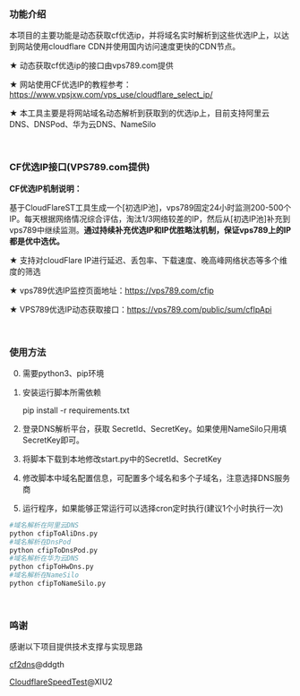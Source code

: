 ### 功能介绍

本项目的主要功能是动态获取cf优选ip，并将域名实时解析到这些优选IP上，以达到网站使用cloudflare CDN并使用国内访问速度更快的CDN节点。

★ 动态获取cf优选ip的接口由vps789.com提供

★ 网站使用CF优选IP的教程参考：https://www.vpsjxw.com/vps_use/cloudflare_select_ip/

★ 本工具主要是将网站域名动态解析到获取到的优选ip上，目前支持阿里云DNS、DNSPod、华为云DNS、NameSilo

<br>

### CF优选IP接口(VPS789.com提供)

**CF优选IP机制说明：**

基于CloudFlareST工具生成一个[初选IP池]，vps789固定24小时监测200-500个IP。每天根据网络情况综合评估，淘汰1/3网络较差的IP，然后从[初选IP池]补充到vps789中继续监测。**通过持续补充优选IP和IP优胜略汰机制，保证vps789上的IP都是优中选优。**

★ 支持对cloudFlare IP进行延迟、丢包率、下载速度、晚高峰网络状态等多个维度的筛选

★ vps789优选IP监控页面地址：https://vps789.com/cfip

★ VPS789优选IP动态获取接口：https://vps789.com/public/sum/cfIpApi

<br>

### 使用方法

0.  需要python3、pip环境

1.  安装运行脚本所需依赖

      pip install -r requirements.txt


2.  登录DNS解析平台，获取 SecretId、SecretKey。如果使用NameSilo只用填SecretKey即可。

3.  将脚本下载到本地修改start.py中的SecretId、SecretKey

4.  修改脚本中域名配置信息，可配置多个域名和多个子域名，注意选择DNS服务商


5.  运行程序，如果能够正常运行可以选择cron定时执行(建议1个小时执行一次)

```python
#域名解析在阿里云DNS
python cfipToAliDns.py
#域名解析在DnsPod
python cfipToDnsPod.py
#域名解析在华为云DNS
python cfipToHwDns.py
#域名解析在NameSilo
python cfipToNameSilo.py
```
<br>

### 鸣谢
感谢以下项目提供技术支撑与实现思路

[cf2dns](https://github.com/ddgth/cf2dns)@ddgth

[CloudflareSpeedTest](https://github.com/XIU2/CloudflareSpeedTest)@XIU2
